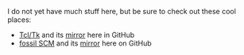 I do not yet have much stuff here, but be sure to check out these cool places:

- [Tcl/Tk](https://www.tcl-lang.org) and its [mirror](https://github.com/tcltk/tcl) here in GitHub
- [fossil SCM](https://fossil-scm.org) and its [mirror](https://github.com/drhsqlite/fossil-mirror) here on GitHub
